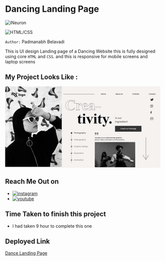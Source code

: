 # Dancing Landing Page

![iNeuron](https://img.shields.io/badge/Hitesh%20Choudhary-iNeuron-green)

![HTML/CSS](https://img.shields.io/badge/HTML-CSS-blue)

`Author:` Padmanabh Belavadi

This is UI design Landing page of a Dancing Website this is fully designed using core `HTML` and `CSS`.
and this is responsive for mobile screens and laptop screens

## My Project Looks Like :

![](./screenshot-14.png)



## Reach Me Out on

- [![instagram](https://img.shields.io/badge/Instagram-0A66C2?style=for-the-badge&logo=instagram&logoColor=white)](https://www.instagram.com/legend_padmanabh/)
- [![youtube](https://img.shields.io/badge/YouTube-ff0000?style=for-the-badge&logo=youtube&logoColor=white)](https://www.youtube.com/channel/UCIqD5Ga3y4kogf2YMpfmD8g)


## Time Taken to finish this project

- I had taken 9 hour to complete this one


## Deployed Link
[Dance Landing Page](https://dance-ui-page.netlify.app/)
